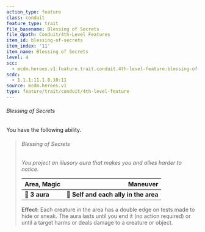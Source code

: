 ```yaml
---
action_type: feature
class: conduit
feature_type: trait
file_basename: Blessing of Secrets
file_dpath: Conduit/4th-Level Features
item_id: blessing-of-secrets
item_index: '11'
item_name: Blessing of Secrets
level: 4
scc:
  - mcdm.heroes.v1:feature.trait.conduit.4th-level-feature:blessing-of-secrets
scdc:
  - 1.1.1:11.1.8.10:11
source: mcdm.heroes.v1
type: feature/trait/conduit/4th-level-feature
---
```


###### Blessing of Secrets

You have the following ability.

<!-- -->
> ###### Blessing of Secrets
>
> *You project an illusory aura that makes you and allies harder to notice.*
>
> | **Area, Magic** |                          **Maneuver** |
> | --------------- | ------------------------------------: |
> | **📏 3 aura**   | **🎯 Self and each ally in the area** |
>
> **Effect:** Each creature in the area has a double edge on tests made to hide or sneak. The aura lasts until you end it (no action required) or until a target harms or deals damage to a creature or object.
